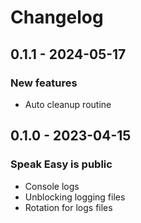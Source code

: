 # Changelog

## 0.1.1 - 2024-05-17

### New features
- Auto cleanup routine

## 0.1.0 - 2023-04-15

### Speak Easy is public
- Console logs
- Unblocking logging files
- Rotation for logs files

